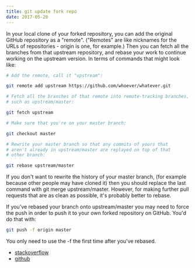 ```yaml
---
title: git update fork repo
date: 2017-05-20
---
```



In your local clone of your forked repository, you can add the original GitHub repository as a "remote". ("Remotes" are like nicknames for the URLs of repositories - origin is one, for example.) Then you can fetch all the branches from that upstream repository, and rebase your work to continue working on the upstream version. In terms of commands that might look like:
```sh
# Add the remote, call it "upstream":

git remote add upstream https://github.com/whoever/whatever.git

# Fetch all the branches of that remote into remote-tracking branches,
# such as upstream/master:

git fetch upstream

# Make sure that you're on your master branch:

git checkout master

# Rewrite your master branch so that any commits of yours that
# aren't already in upstream/master are replayed on top of that
# other branch:

git rebase upstream/master
```
If you don't want to rewrite the history of your master branch, (for example because other people may have cloned it) then you should replace the last command with git merge upstream/master. However, for making further pull requests that are as clean as possible, it's probably better to rebase.

If you've rebased your branch onto upstream/master you may need to force the push in order to push it to your own forked repository on GitHub. You'd do that with:

```sh
git push -f origin master
```
You only need to use the -f the first time after you've rebased.

- [stackoverflow](http://stackoverflow.com/questions/7244321/how-do-i-update-a-github-forked-repository)
- [github](https://help.github.com/articles/syncing-a-fork/)
